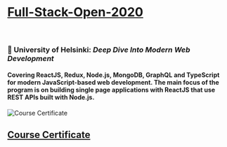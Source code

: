 # <a href="Full-Stack-Open-2020">Full-Stack-Open-2020</a>
 </br> 

### :telescope: University of Helsinki: <em>Deep Dive Into Modern Web Development</em>

#### Covering ReactJS, Redux, Node.js, MongoDB, GraphQL and TypeScript for modern JavaScript-based web development. The main focus of the program is on building single page applications with ReactJS that use REST APIs built with Node.js.

![Course Certificate](https://studies.cs.helsinki.fi/stats/api/certificate/fullstackopen/en/2cd4d1413af00f37f9a710edfd2c87b4)


## [Course Certificate](https://studies.cs.helsinki.fi/stats/api/certificate/fullstackopen/en/2cd4d1413af00f37f9a710edfd2c87b4)
